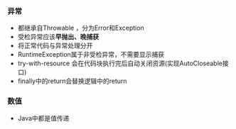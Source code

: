 ### 异常
+ 都继承自Throwable ，分为Error和Exception
+ 受检异常应该**早抛出、晚捕获**
+ 将正常代码与异常处理分开
+ RuntimeException属于非受检异常，不需要显示捕获
+ try-with-resource 会在代码块执行完后自动关闭资源(实现AutoCloseable接口)
+ finally中的return会替换逻辑中的return

### 数值
+ Java中都是值传递